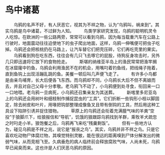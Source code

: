 # 鸟中诸葛
　　乌鸦的名声不好，有人厌恶它，视其为不祥之物，认为“乌鸦叫，祸来到”。其实乌鸦是鸟中诸葛，不过鲜为人知。 
　　鸟类学家研究发现，乌鸦的聪明机灵令人吃惊。在欧洲的一些公路两旁，常常可以看到乌鸦，因为每当载重汽车在公路上行驶时，地面震动往往迫使地下的虫子爬出地面，这样，乌鸦一伸嘴便可把虫子吃掉。乌鸦还会把核桃扔在马路上，让汽车替它们把壳压碎，它们再吃壳里的果实。 
　　乌鸦看到狗在吃东西，往往会有几只飞去啄它的屁股，待狗反身攻击时，另外几只即迅速将它放下的食物抢走。 
　　斯堪的纳维亚半岛上的渔民常常把渔竿搁在冰窟窿中钓鱼，乌鸦会利用渔民不在的机会，用嘴叼着钓鱼线，把线绳子拖着，直到鱼钩上出现活蹦乱跳的鱼。美餐一顿后叫几声便飞走了。 
　　有许多小鸟都是由亲鸟哺育，长大后便各飞东西。而乌鸦却不同，小乌鸦长大后不但不离娘而去，并且对自己父母十分孝敬。老乌鸦飞不动了，小乌鸦便到处寻食，衔回来一口一口地喂。老乌鸦一旦病死，小乌鸦还召集亲友为其送葬。 
　　新喀里多尼亚岛上的乌鸦还会用树叶和细枝制作捕捉昆虫的“工具”。它们折断一些钩形小枝以脚固定，除去树皮和叶片，用喙把钩部整理成像鱼叉且带有倒钩的工具，然后用这种工具设下陷阱引诱并捉住猎物。 
　　草原上的乌鸦还会衔着充满膻气味的羊粪“空投”于狼脚爪下，给狼报信和“导航”，饥饿的狼跟踪乌鸦找到羊群，乘牧羊犬疏忽之时叼走小羊。狼饱餐之后，乌鸦再飞来吃“残羹剩饭”。 
　　但有一些地方认为，碰见乌鸦是不祥之兆，说它是“报丧之鸟”。其实，乌鸦并非不祥之鸟。只是它喜欢吃动物尸体腐烂物，其嗅觉特别灵敏，能在很远的距离嗅到尸体分解发出的微弱气味，从而竞相飞至。久病垂危的病人临终前会释放腐败气味，人尚未死，乌鸦早已闻臭而来。这也许是人们厌恶乌鸦的原因。
 